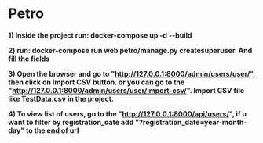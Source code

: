 # Petro

**1) Inside the project run: docker-compose up -d --build**

**2) run: docker-compose run web petro/manage.py createsuperuser. And fill the fields**

**3) Open the browser and go to "http://127.0.0.1:8000/admin/users/user/", then click on Import CSV button. or you can go to the "http://127.0.0.1:8000/admin/users/user/import-csv/". Import CSV file like TestData.csv in the project.**

**4) To view list of users, go to the "http://127.0.0.1:8000/api/users/", if u want to filter by registration_date add "?registration_date=year-month-day" to the end of url**
